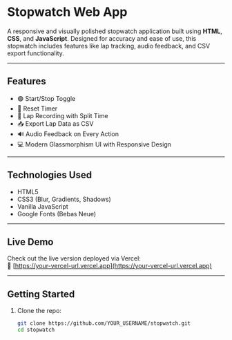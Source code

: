 # Stopwatch Web App

A responsive and visually polished stopwatch application built using **HTML**, **CSS**, and **JavaScript**. Designed for accuracy and ease of use, this stopwatch includes features like lap tracking, audio feedback, and CSV export functionality.

---

## Features

- 🟢 Start/Stop Toggle
- 🔁 Reset Timer
- 📝 Lap Recording with Split Time
- 📥 Export Lap Data as CSV
- 🔊 Audio Feedback on Every Action
- 💻 Modern Glassmorphism UI with Responsive Design

---

## Technologies Used

- HTML5
- CSS3 (Blur, Gradients, Shadows)
- Vanilla JavaScript
- Google Fonts (Bebas Neue)

---


## Live Demo

Check out the live version deployed via Vercel:  
🔗 [https://your-vercel-url.vercel.app](https://your-vercel-url.vercel.app)

---

##  Getting Started

1. Clone the repo:
   ```bash
   git clone https://github.com/YOUR_USERNAME/stopwatch.git
   cd stopwatch

